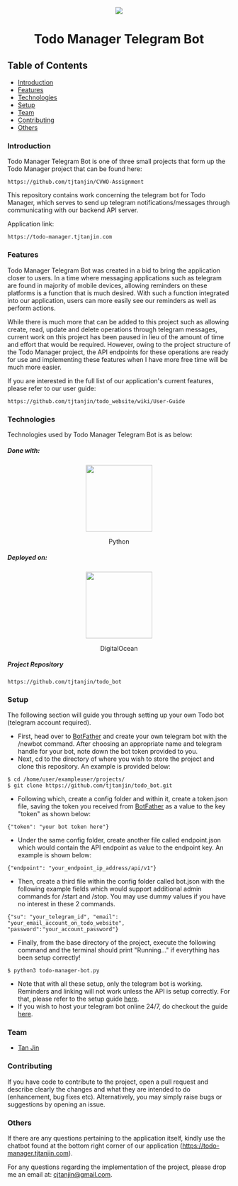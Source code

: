 <p align="center">
  <img src="https://i.imgur.com/5vut1a3.png" />
  <h1 align="center">Todo Manager Telegram Bot</h1>
</p>

## Table of Contents
* [Introduction](#introduction)
* [Features](#features)
* [Technologies](#technologies)
* [Setup](#setup)
* [Team](#team)
* [Contributing](#contributing)
* [Others](#others)

### Introduction
Todo Manager Telegram Bot is one of three small projects that form up the Todo Manager project that can be found here:
```
https://github.com/tjtanjin/CVWO-Assignment
```
This repository contains work concerning the telegram bot for Todo Manager, which serves to send up telegram notifications/messages through communicating with our backend API server.

Application link:
```
https://todo-manager.tjtanjin.com
```

### Features
Todo Manager Telegram Bot was created in a bid to bring the application closer to users. In a time where messaging applications such as telegram are found in majority of mobile devices, allowing reminders on these platforms is a function that is much desired. With such a function integrated into our application, users can more easily see our reminders as well as perform actions. 

While there is much more that can be added to this project such as allowing create, read, update and delete operations through telegram messages, current work on this project has been paused in lieu of the amount of time and effort that would be required. However, owing to the project structure of the Todo Manager project, the API endpoints for these operations are ready for use and implementing these features when I have more free time will be much more easier.

If you are interested in the full list of our application's current features, please refer to our user guide:
```
https://github.com/tjtanjin/todo_website/wiki/User-Guide
```

### Technologies
Technologies used by Todo Manager Telegram Bot is as below:
##### Done with:

<p align="center">
  <img height="150" width="150" src="https://logos-download.com/wp-content/uploads/2016/10/Python_logo_icon.png"/>
</p>
<p align="center">
Python
</p>

##### Deployed on:
<p align="center">
  <img height="150" width="150" src="https://i.dlpng.com/static/png/404295_thumb.png" />
</p>
<p align="center">
DigitalOcean
</p>

##### Project Repository
```
https://github.com/tjtanjin/todo_bot
```

### Setup
The following section will guide you through setting up your own Todo bot (telegram account required).
* First, head over to [BotFather](https://t.me/BotFather) and create your own telegram bot with the /newbot command. After choosing an appropriate name and telegram handle for your bot, note down the bot token provided to you.
* Next, cd to the directory of where you wish to store the project and clone this repository. An example is provided below:
```
$ cd /home/user/exampleuser/projects/
$ git clone https://github.com/tjtanjin/todo_bot.git
```
* Following which, create a config folder and within it, create a token.json file, saving the token you received from [BotFather](https://t.me/BotFather) as a value to the key "token" as shown below:
```
{"token": "your bot token here"}
```
* Under the same config folder, create another file called endpoint.json which would contain the API endpoint as value to the endpoint key. An example is shown below:
```
{"endpoint": "your_endpoint_ip_address/api/v1"}
```
* Then, create a third file within the config folder called bot.json with the following example fields which would support additional admin commands for /start and /stop. You may use dummy values if you have no interest in these 2 commands.
```
{"su": "your_telegram_id", "email": "your_email_account_on_todo_website", "password":"your_account_password"}
```
* Finally, from the base directory of the project, execute the following command and the terminal should print "Running..." if everything has been setup correctly!
```
$ python3 todo-manager-bot.py
```
* Note that with all these setup, only the telegram bot is working. Reminders and linking will not work unless the API is setup correctly. For that, please refer to the setup guide [here](https://github.com/tjtanjin/todo_api#setup).
* If you wish to host your telegram bot online 24/7, do checkout the guide [here](https://gist.github.com/tjtanjin/ce560069506e3b6f4d70e570120249ed).

### Team
* [Tan Jin](https://github.com/tjtanjin)

### Contributing
If you have code to contribute to the project, open a pull request and describe clearly the changes and what they are intended to do (enhancement, bug fixes etc). Alternatively, you may simply raise bugs or suggestions by opening an issue.
### Others
If there are any questions pertaining to the application itself, kindly use the chatbot found at the bottom right corner of our application (https://todo-manager.tjtanjin.com).

For any questions regarding the implementation of the project, please drop me an email at: cjtanjin@gmail.com.
